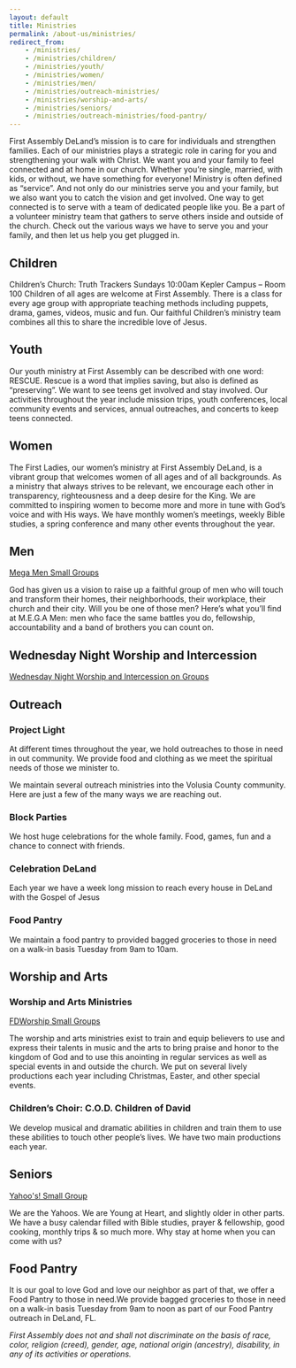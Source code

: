 ```yaml
---
layout: default
title: Ministries
permalink: /about-us/ministries/
redirect_from:
    - /ministries/
    - /ministries/children/
    - /ministries/youth/
    - /ministries/women/
    - /ministries/men/
    - /ministries/outreach-ministries/
    - /ministries/worship-and-arts/
    - /ministries/seniors/
    - /ministries/outreach-ministries/food-pantry/
---
```


First Assembly DeLand’s mission is to care for individuals and strengthen families. Each of our ministries plays a strategic role in caring for you and strengthening your walk with Christ. We want you and your family to feel connected and at home in our church. Whether you’re single, married, with kids, or without, we have something for everyone! Ministry is often defined as “service”. And not only do our ministries serve you and your family, but we also want you to catch the vision and get involved. One way to get connected is to serve with a team of dedicated people like you. Be a part of a volunteer ministry team that gathers to serve others inside and outside of the church. Check out the various ways we have to serve you and your family, and then let us help you get plugged in.

## Children

Children’s Church: Truth Trackers Sundays 10:00am Kepler Campus – Room 100 Children of all ages are welcome at First Assembly. There is a class for every age group with appropriate teaching methods including puppets, drama, games, videos, music and fun. Our faithful Children’s ministry team combines all this to share the incredible love of Jesus.

## Youth

Our youth ministry at First Assembly can be described with one word: RESCUE. Rescue is a word that implies saving, but also is defined as “preserving”. We want to see teens get involved and stay involved. Our activities throughout the year include mission trips, youth conferences, local community events and services, annual outreaches, and concerts to keep teens connected.

## Women

The First Ladies, our women’s ministry at First Assembly DeLand, is a vibrant group that welcomes women of all ages and of all backgrounds. As a ministry that always strives to be relevant, we encourage each other in transparency, righteousness and a deep desire for the King. We are committed to inspiring women to become more and more in tune with God’s voice and with His ways. We have monthly women’s meetings, weekly Bible studies, a spring conference and many other events throughout the year.

## Men

[Mega Men Small Groups](https://firstdeland.churchcenter.com/groups/community-groups/mega-men)

God has given us a vision to raise up a faithful group of men who will touch and transform their homes, their neighborhoods, their workplace, their church and their city. Will you be one of those men? Here’s what you’ll find at M.E.G.A Men: men who face the same battles you do, fellowship, accountability and a band of brothers you can count on.

## Wednesday Night Worship and Intercession

[Wednesday Night Worship and Intercession on Groups](https://firstdeland.churchcenter.com/groups/community-groups/wednesday-night-bible-study-good-or-god)

## Outreach

### Project Light

At different times throughout the year, we hold outreaches to those in need in out community. We provide food and clothing as we meet the spiritual needs of those we minister to.

We maintain several outreach ministries into the Volusia County community. Here are just a few of the many ways we are reaching out.

### Block Parties

We host huge celebrations for the whole family. Food, games, fun and a chance to connect with friends.

### Celebration DeLand

Each year we have a week long mission to reach every house in DeLand with the Gospel of Jesus

### Food Pantry

We maintain a food pantry to provided bagged groceries to those in need on a walk-in basis Tuesday from 9am to 10am.

## Worship and Arts

### Worship and Arts Ministries

[FDWorship Small Groups](https://firstdeland.churchcenter.com/groups/community-groups/fdworship-small-groups)

The worship and arts ministries exist to train and equip believers to use and express their talents in music and the arts to bring praise and honor to the kingdom of God and to use this anointing in regular services as well as special events in and outside the church. We put on several lively productions each year including Christmas, Easter, and other special events.

### Children’s Choir: C.O.D. Children of David

We develop musical and dramatic abilities in children and train them to use these abilities to touch other people’s lives. We have two main productions each year.

## Seniors

[Yahoo's! Small Group](https://firstdeland.churchcenter.com/groups/community-groups/yahoo-s)

We are the Yahoos. We are Young at Heart, and slightly older in other parts. We have a busy calendar filled with Bible studies, prayer & fellowship, good cooking, monthly trips & so much more. Why stay at home when you can come with us?

## Food Pantry

It is our goal to love God and love our neighbor as part of that, we offer a Food Pantry to those in need.We provide bagged groceries to those in need on a walk-in basis Tuesday from 9am to noon as part of our Food Pantry outreach in DeLand, FL.

*First Assembly does not and shall not discriminate on the basis of race, color, religion (creed), gender, age, national origin (ancestry), disability, in any of its activities or operations.*
